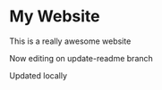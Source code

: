 # My Website	

This is a really awesome website

Now editing on update-readme branch

Updated locally